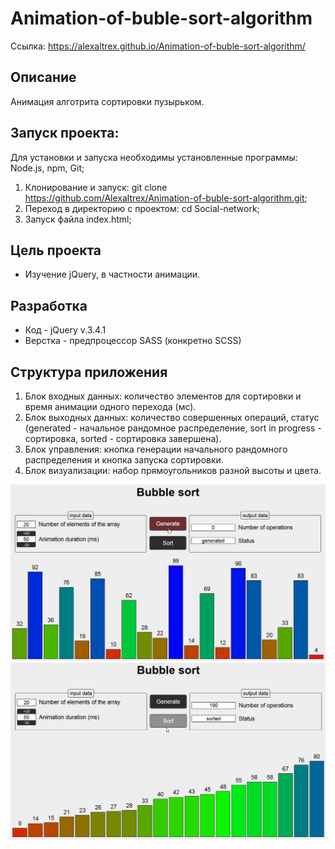 # Animation-of-buble-sort-algorithm
Ссылка: https://alexaltrex.github.io/Animation-of-buble-sort-algorithm/

## Описание
Анимация алготрита сортировки пузырьком.

## Запуск проекта:
Для установки и запуска необходимы установленные программы: Node.js, npm, Git;
1. Клонирование и запуск: git clone https://github.com/Alexaltrex/Animation-of-buble-sort-algorithm.git;
2. Переход в директорию с проектом: cd Social-network;
3. Запуск файла index.html;

## Цель проекта
* Изучение jQuery, в частности анимации.

## Разработка
* Код - jQuery v.3.4.1
* Верстка - предпроцессор SASS (конкретно SCSS)

## Структура приложения
1. Блок входных данных: количество элементов для сортировки и время анимации одного перехода (мс).
2. Блок выходных данных: количество совершенных операций, статус (generated - начальное рандомное распределение, sort in progress - сортировка, sorted - сортировка завершена).
3. Блок управления: кнопка генерации начального рандомного распределения и кнопка запуска сортировки.
4. Блок визуализации: набор прямоугольников разной высоты и цвета.

<img src="assets/generated.jpg" width="800">
<img src="assets/sorted.jpg" width="800">
 
